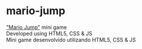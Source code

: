 # mario-jump
 <a href="https://bulhoesgabriel.github.io/mario-jump/">"Mario Jump"</a> mini game <br>
 Developed using HTML5, CSS & JS <br>
 Mini game desenvolvido utilizando HTML5, CSS & JS
